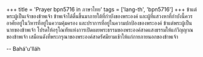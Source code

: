 +++
title = 'Prayer bpn5716 in ภาษาไทย'
tags = ['lang-th', 'bpn5716']
+++
ข้าแต่พระผู้เป็นเจ้าของข้าพเจ้า ข้าพเจ้าได้ตื่นขึ้นมาภายใต้ที่กำบังของพระองค์ และผู้ที่แสวงหาที่กำบังนี้ควรอาศัยอยู่ในวิหารที่อยู่ในความคุ้มครอง และปราการที่อยู่ในความปกป้องของพระองค์ ข้าแต่พระผู้เป็นนายของข้าพเจ้า โปรดให้อรุโณทัยแห่งการเปิดเผยพระธรรมของพระองค์สาดแสงธรรมให้แก่วิญญาณของข้าพเจ้า เสมือนดังที่พระกรุณาของพระองค์สาดรัศมียามเช้าให้แก่กายภายนอกของข้าพเจ้า

-- Bahá'u'lláh
